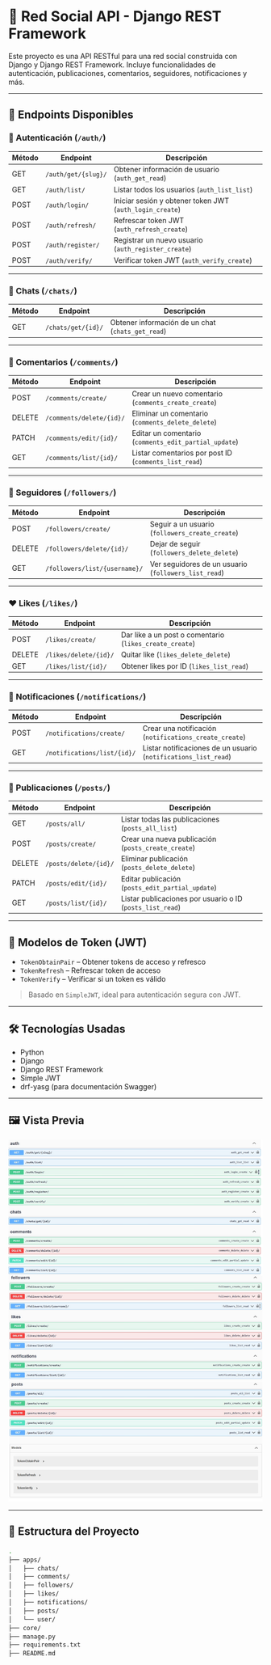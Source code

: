 # 🧠 Red Social API - Django REST Framework

Este proyecto es una API RESTful para una red social construida con Django y Django REST Framework. Incluye funcionalidades de autenticación, publicaciones, comentarios, seguidores, notificaciones y más.

---

## 🚀 Endpoints Disponibles

### 🔐 Autenticación (`/auth/`)

| Método | Endpoint                  | Descripción                  |
|--------|---------------------------|------------------------------|
| GET    | `/auth/get/{slug}/`       | Obtener información de usuario (`auth_get_read`) |
| GET    | `/auth/list/`             | Listar todos los usuarios (`auth_list_list`) |
| POST   | `/auth/login/`            | Iniciar sesión y obtener token JWT (`auth_login_create`) |
| POST   | `/auth/refresh/`          | Refrescar token JWT (`auth_refresh_create`) |
| POST   | `/auth/register/`         | Registrar un nuevo usuario (`auth_register_create`) |
| POST   | `/auth/verify/`           | Verificar token JWT (`auth_verify_create`) |

---

### 💬 Chats (`/chats/`)

| Método | Endpoint                | Descripción                    |
|--------|-------------------------|--------------------------------|
| GET    | `/chats/get/{id}/`      | Obtener información de un chat (`chats_get_read`) |

---

### 💭 Comentarios (`/comments/`)

| Método | Endpoint                     | Descripción                      |
|--------|------------------------------|----------------------------------|
| POST   | `/comments/create/`          | Crear un nuevo comentario (`comments_create_create`) |
| DELETE | `/comments/delete/{id}/`     | Eliminar un comentario (`comments_delete_delete`) |
| PATCH  | `/comments/edit/{id}/`       | Editar un comentario (`comments_edit_partial_update`) |
| GET    | `/comments/list/{id}/`       | Listar comentarios por post ID (`comments_list_read`) |

---

### 👥 Seguidores (`/followers/`)

| Método | Endpoint                        | Descripción                        |
|--------|----------------------------------|------------------------------------|
| POST   | `/followers/create/`            | Seguir a un usuario (`followers_create_create`) |
| DELETE | `/followers/delete/{id}/`       | Dejar de seguir (`followers_delete_delete`) |
| GET    | `/followers/list/{username}/`   | Ver seguidores de un usuario (`followers_list_read`) |

---

### ❤️ Likes (`/likes/`)

| Método | Endpoint                  | Descripción                      |
|--------|---------------------------|----------------------------------|
| POST   | `/likes/create/`          | Dar like a un post o comentario (`likes_create_create`) |
| DELETE | `/likes/delete/{id}/`     | Quitar like (`likes_delete_delete`) |
| GET    | `/likes/list/{id}/`       | Obtener likes por ID (`likes_list_read`) |

---

### 🔔 Notificaciones (`/notifications/`)

| Método | Endpoint                    | Descripción                         |
|--------|-----------------------------|-------------------------------------|
| POST   | `/notifications/create/`    | Crear una notificación (`notifications_create_create`) |
| GET    | `/notifications/list/{id}/` | Listar notificaciones de un usuario (`notifications_list_read`) |

---

### 📝 Publicaciones (`/posts/`)

| Método | Endpoint                | Descripción                        |
|--------|-------------------------|------------------------------------|
| GET    | `/posts/all/`           | Listar todas las publicaciones (`posts_all_list`) |
| POST   | `/posts/create/`        | Crear una nueva publicación (`posts_create_create`) |
| DELETE | `/posts/delete/{id}/`   | Eliminar publicación (`posts_delete_delete`) |
| PATCH  | `/posts/edit/{id}/`     | Editar publicación (`posts_edit_partial_update`) |
| GET    | `/posts/list/{id}/`     | Listar publicaciones por usuario o ID (`posts_list_read`) |

---

## 🔐 Modelos de Token (JWT)

- `TokenObtainPair` – Obtener tokens de acceso y refresco
- `TokenRefresh` – Refrescar token de acceso
- `TokenVerify` – Verificar si un token es válido

> Basado en `SimpleJWT`, ideal para autenticación segura con JWT.

---

## 🛠️ Tecnologías Usadas

- Python
- Django
- Django REST Framework
- Simple JWT
- drf-yasg (para documentación Swagger)

---

## 🖼️ Vista Previa

![API Swagger UI](swagger.jpg)

---

## 📂 Estructura del Proyecto

```bash
.
├── apps/
│   ├── chats/
│   ├── comments/
│   ├── followers/
│   ├── likes/
│   ├── notifications/
│   ├── posts/
│   └── user/
├── core/         
├── manage.py
├── requirements.txt
├── README.md